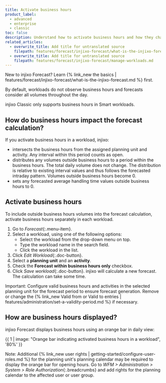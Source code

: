 ```yaml
---
title: Activate business hours
product_label:
  - advanced
  - enterprise
  - classic
toc: false
description: Understand how to activate business hours and how they change the forecast behavior.
related_articles:
  - overwrite_title: Add title for untranslated source
    filepath: features/forecast/injixo-forecast/what-is-the-injixo-forecast.md
  - overwrite_title: Add title for untranslated source
    filepath: features/forecast/injixo-forecast/manage-workloads.md
---
```


New to injixo Forecast? Learn {% link_new the basics | features/forecast/injixo-forecast/what-is-the-injixo-forecast.md %} first.

By default, workloads do not observe business hours and forecasts consider all volumes throughout the day.

injixo Classic only supports business hours in Smart workloads.

## How do business hours impact the forecast calculation?

If you activate business hours in a workload, injixo:

- intersects the business hours from the assigned planning unit and activity. Any interval within this period counts as open.
- distributes any volumes outside business hours to a period within the business hours. The total daily volume does not change. The distribution is relative to existing interval values and thus follows the forecasted intraday pattern. Volumes outside business hours become 0.
- sets any forecasted average handling time values outside business hours to 0.

## Activate business hours

To include outside business hours volumes into the forecast calculation, activate business hours separately in each workload.

1. Go to _Forecast_{:.menu-item}.
2. Select a workload, using one of the following options:
   - Select the workload from the drop-down menu on top.
   - Type the workload name in the search field.
   - Click the workload in the list.
3. Click _Edit Workload_{:.doc-button}.
4. Select a **planning unit** and an **activity**.
5. Check the **Forecast within business hours only** checkbox.
6. Click _Save workload_{:.doc-button}.
   injixo will calculate a new forecast. The calculation can take some time.

Important: Configure valid business hours and activities in the selected planning unit for the forecast period to ensure forecast generation. Remove or change the {% link_new Valid from or Valid to entries | features/administration/set-a-validity-period.md %} if necessary.

## How are business hours displayed?

injixo Forecast displays business hours using an orange bar in daily view:

{{ 1 | image: "Orange bar indicating activated business hours in a workload", '80%' }}

Note: Additional {% link_new user rights | getting-started/configure-user-roles.md %} for the planning unit's planning calendar may be required to display the orange bar for opening hours. Go to _WFM > Administration > System > Role Authorization_{:.breadcrumbs} and add rights for the planning calendar to the affected user or user group.
